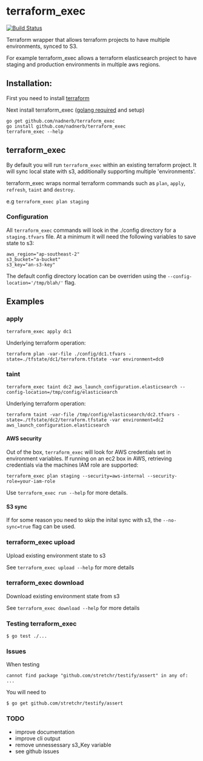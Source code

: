 terraform_exec
=============

[![Build Status](https://travis-ci.org/nadnerb/terraform_exec.svg?branch=master)](https://travis-ci.org/nadnerb/terraform_exec)

Terraform wrapper that allows terraform projects to have multiple environments, synced to S3.

For example terraform_exec allows a terraform elasticsearch project to have staging and production environments in multiple aws regions.

## Installation:

First you need to install [terraform](https://terraform.io)

Next install terraform_exec ([golang required](https://golang.org/) and setup)

```
go get github.com/nadnerb/terraform_exec
go install github.com/nadnerb/terraform_exec
terraform_exec --help
```

## terraform_exec

By default you will run `terraform_exec` within an existing terraform project. It will sync local state with s3, additionally supporting
multiple 'environments'.

terraform_exec wraps normal terraform commands such as `plan`, `apply`, `refresh`, `taint` and `destroy`.

e.g `terraform_exec plan staging`

### Configuration

All `terraform_exec` commands will look in the ./config directory for a `staging.tfvars` file. At a minimum it will need the following variables to
save state to s3:

```
aws_region="ap-southeast-2"
s3_bucket="a-bucket"
s3_key="an-s3-key"
```

The default config directory location can be overriden using the `--config-location='/tmp/blah/'` flag.

## Examples

### apply

`terraform_exec apply dc1`

Underlying terraform operation:

`terraform plan -var-file ./config/dc1.tfvars -state=./tfstate/dc1/terraform.tfstate -var environment=dc0`

### taint

`terraform_exec taint dc2 aws_launch_configuration.elasticsearch --config-location=/tmp/config/elasticsearch`

Underlying terraform operation:

`terraform taint -var-file /tmp/config/elasticsearch/dc2.tfvars -state=./tfstate/dc2/terraform.tfstate -var environment=dc2 aws_launch_configuration.elasticsearch`

#### AWS security

Out of the box, `terraform_exec` will look for AWS credentials set in environment variables. If running on an ec2 box in AWS, retrieving credentials
via the machines IAM role are supported:

```
terraform_exec plan staging --security=aws-internal --security-role=your-iam-role
```

Use `terraform_exec run --help` for more details.

#### S3 sync

If for some reason you need to skip the inital sync with s3, the `--no-sync=true` flag can be used.

### terraform_exec upload

Upload existing environment state to s3

See `terraform_exec upload --help` for more details

### terraform_exec download

Download existing environment state from s3

See `terraform_exec download --help` for more details

### Testing terraform_exec

```shell
$ go test ./...
```

### Issues

When testing

`cannot find package "github.com/stretchr/testify/assert" in any of: ...`

You will need to

```shell
$ go get github.com/stretchr/testify/assert
```

### TODO

* improve documentation
* improve cli output
* remove unnessessary s3_Key variable
* see github issues
